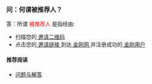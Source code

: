 ### 问：何谓被推荐人？
答：所谓<font color="Red"> 被推荐人 </font>是指经由:
- 扫描您的[ 邀请二维码 ](https://a2zitpro.github.io/web/邀请二维码)
- 点击您的[ 邀请链接 ](https://a2zitpro.github.io/web/邀请链接)
到达[ 金刚网 ](https://a2zitpro.github.io/web/)并注册成功的[ 金刚用户 ](https://a2zitpro.github.io/web/金刚用户)

#### 推荐阅读
- [ 问题与解答 ](https://a2zitpro.github.io/web/问题与解答)
